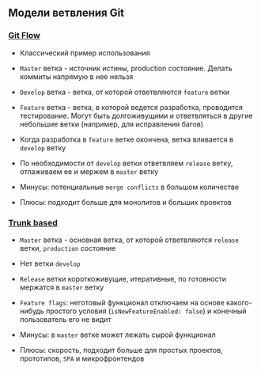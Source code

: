 ## Модели ветвления Git

### [Git Flow](../src/shared/assets/git/git-flow.png)
  - Классический пример использования

  - `Master` ветка - источник истины, production состояние. Делать коммиты напрямую в нее нельзя

  - `Develop` ветка - ветка, от которой ответвляются `feature` ветки

  - `Feature` ветка - ветка, в которой ведется разработка, проводится тестирование.
     Могут быть долгоживущими и ответвляться в другие небольшие ветки 
     (например, для исправления багов)

  - Когда разработка в `feature` ветке окончена, ветка вливается в `develop` ветку

  - По необходимости от `develop` ветки ответвляем `release` ветку, отлаживаем ее и
    мержем в `master` ветку

  - Минусы: потенциальные `merge conflicts` в большом количестве
  - Плюсы: подходит больше для монолитов и больших проектов

### [Trunk based](../src/shared/assets/git/trunk-based.png)
  - `Master` ветка - основная ветка, от которой ответвляются `release` ветки,
    `production` состояние

  - Нет ветки `develop`

  - `Release` ветки короткоживущие, итеративные, по готовности мержатся в 
    `master` ветку

  - `Feature flags`: неготовый функционал отключаем на основе какого-нибудь 
    простого условия (`isNewFeatureEnabled: false`) и конечный пользователь его
    не видит

  - Минусы: в `master` ветке может лежать сырой функционал
  - Плюсы: скорость, подходит больше для простых проектов, прототипов, `SPA` и 
    микрофронтендов
